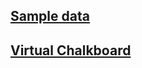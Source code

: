 ## [Sample data](https://github.com/anmaikul/GEMS-III/maxtemps.txt)
## [Virtual Chalkboard](https://github.com/anmaikul/GEMS-III/chalkboard.html)

